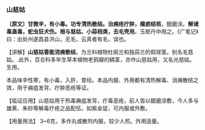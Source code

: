 ### 山慈姑

**〔原文〕甘微辛，有小毒。功专清热散结。治痈疮疔肿，瘰疬结核**，醋磨涂。**解诸毒蛊毒，蛇虫狂犬伤。根与慈姑、小蒜相类，去毛壳用**。玉枢丹中用之。《广笔记》曰：出处州遂昌县洪山，无毛，云真者有毛，误也。

【讲解】**山慈姑善能消痈散结**。为兰科植物杜鹃兰和独蒜兰的假球茎。别名毛慈姑。.此外，百合科多年生草本植物老鸦瓣的鳞茎，亦作山慈姑用，又名光慈姑。生用。	

本品味辛性寒，有小毒，入肝、胃经。本品内服、外用都有清热解毒、消痈散结之效，用于痈疽发背、疔肿恶疮等证。

【临证应用】山慈姑用于热毒痈疽发背，疔毒恶疮，前人皆以醋磨涂敷，今人多与雄黄、朱砂等解毒疗疮之品配伍，如紫金锭，可内服或外敷。

【用量用法】 3~6克，多作丸或散剂内服，较少人煎。外用适量。
